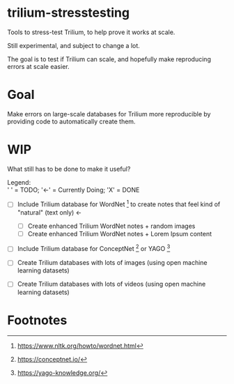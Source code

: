 # trilium-stresstesting
Tools to stress-test Trilium, to help prove it works at scale.

Still experimental, and subject to change a lot.

The goal is to test if Trilium can scale, and hopefully make reproducing errors at scale easier.

# Goal
Make errors on large-scale databases for Trilium more reproducible by providing code to automatically create them.

# WIP
What still has to be done to make it useful?

Legend:  
' ' = TODO; '<-' = Currently Doing; 'X' = DONE

- [ ] Include Trilium database for WordNet [^1] to create notes that feel kind of "natural" (text only) <-
  - [ ] Create enhanced Trilium WordNet notes + random images  
  - [ ] Create enhanced Trilium WordNet notes + Lorem Ipsum content  
- [ ] Include Trilium database for ConceptNet [^2] or YAGO [^3]
- [ ] Create Trilium databases with lots of images (using open machine learning datasets)
- [ ] Create Trilium databases with lots of videos (using open machine learning datasets)


# Footnotes
[^1]: https://www.nltk.org/howto/wordnet.html
[^2]: https://conceptnet.io/
[^3]: https://yago-knowledge.org/
